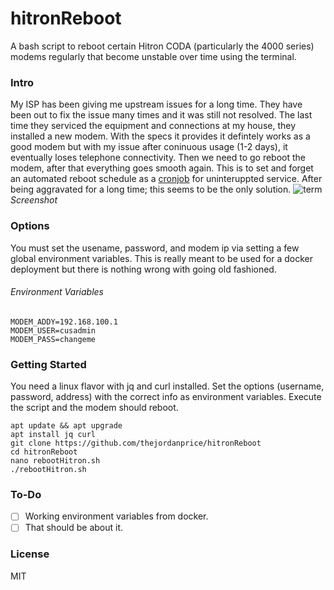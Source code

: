 # hitronReboot
A bash script to reboot certain Hitron CODA (particularly the 4000 series) modems regularly that become unstable over time using the terminal. 
### Intro
My ISP has been giving me upstream issues for a long time. They have been out to fix the issue many times and it was still not resolved. The last time they serviced the equipment and connections at my house, they installed a new modem. With the specs it provides it defintely works as a good modem but with my issue after coninuous usage (1-2 days), it eventually loses telephone connectivity. Then we need to go reboot the modem, after that everything goes smooth again.
This is to set and forget an automated reboot schedule as a [cronjob](https://help.ubuntu.com/community/CronHowto) for uninteruppted service. After being aggravated for a long time; this seems to be the only solution.
![term](https://i.imgur.com/xusvjvp.png)
*Screenshot*
### Options
You must set the usename, password, and modem ip via setting a few global environment variables. This is really meant to be used for a docker deployment but there is nothing wrong with going old fashioned.
###### Environment Variables
```
MODEM_ADDY=192.168.100.1
MODEM_USER=cusadmin
MODEM_PASS=changeme
```
### Getting Started
You need a linux flavor with jq and curl installed. Set the options (username, password, address) with the correct info as environment variables. Execute the script and the modem should reboot.
```
apt update && apt upgrade 
apt install jq curl
git clone https://github.com/thejordanprice/hitronReboot
cd hitronReboot
nano rebootHitron.sh
./rebootHitron.sh
```
### To-Do
-[ ] Working environment variables from docker.
-[ ] That should be about it.

### License

MIT